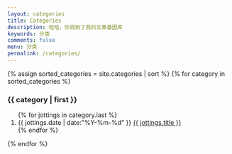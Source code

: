```yaml
---
layout: categories
title: Categories
description: 哈哈，你找到了我的文章基因库
keywords: 分类
comments: false
menu: 分类
permalink: /categories/
---
```


<section class="container posts-content">
{% assign sorted_categories = site.categories | sort %}
{% for category in sorted_categories %}
<h3>{{ category | first }}</h3>
<ol class="posts-list" id="{{ category[0] }}">
{% for jottings in category.last %}
<li class="posts-list-item">
<span class="posts-list-meta">{{ jottings.date | date:"%Y-%m-%d" }}</span>
<a class="posts-list-name" href="{{ site.url }}{{ jottings.url }}">{{ jottings.title }}</a>
</li>
{% endfor %}
</ol>
{% endfor %}
</section>
<!-- /section.content2 -->

